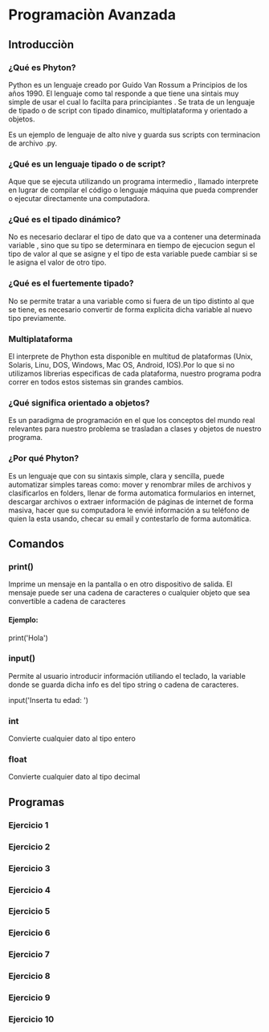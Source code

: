 # Programaciòn Avanzada 

## Introducciòn

### ¿Qué es Phyton?

Python es un lenguaje creado por Guido Van  Rossum a Principios de los años 1990. El lenguaje como tal responde a que tiene una sintais muy simple de usar el cual lo facilta para  principiantes . Se trata de un lenguaje de tipado o de script con tipado dinamico, multiplataforma y orientado a objetos.

Es un ejemplo de lenguaje de alto nive y guarda sus scripts con terminacion de archivo .py.

### ¿Qué es un lenguaje tipado o de script?

Aque que se ejecuta utilizando un programa intermedio , llamado interprete en lugrar de compilar el código o lenguaje  máquina que pueda comprender o ejecutar directamente una computadora.

### ¿Qué es el tipado dinámico?

No es necesario declarar el tipo de dato que va a contener una determinada variable , sino que su tipo se determinara en tiempo de ejecucion segun el tipo de valor al que se asigne y el tipo de esta variable puede cambiar si se le asigna el valor de otro tipo.

### ¿Qué es el fuertemente tipado?

No se permite tratar a una variable como si fuera de un tipo distinto al que se tiene, es necesario convertir de forma explicita dicha variable al nuevo tipo previamente.

### Multiplataforma

El interprete de Phython esta disponible en multitud de plataformas (Unix, Solaris, Linu, DOS, Windows, Mac OS, Android, IOS).Por lo que si no utilizamos librerias especificas de cada plataforma, nuestro programa podra correr en todos estos sistemas sin grandes cambios.

### ¿Qué significa orientado a objetos?

Es un paradigma de programación en el que los conceptos del mundo real relevantes para nuestro problema se trasladan a clases y objetos de nuestro programa.

### ¿Por qué Phyton?

Es un lenguaje que con su sintaxis simple, clara y sencilla, puede automatizar simples tareas como: mover y renombrar miles de archivos y clasificarlos en folders, llenar de forma automatica formularios en internet, descargar archivos o extraer información de páginas de internet de forma masiva, hacer que su computadora le envié información a su teléfono de quien la esta usando, checar su email y contestarlo de forma automática.

## Comandos

### print()

Imprime un mensaje en la pantalla o en otro dispositivo de salida. El mensaje puede ser una cadena de caracteres o cualquier objeto que sea convertible a cadena de caracteres

#### Ejemplo:

print('Hola')

### input()

Permite al usuario introducir información utiliando el teclado, la variable donde se guarda dicha info es del tipo string o cadena de caracteres.

input('Inserta tu edad: ')

### int

Convierte cualquier dato al tipo entero 

### float 

Convierte cualquier dato al tipo decimal 

## Programas

### Ejercicio 1
### Ejercicio 2
### Ejercicio 3
### Ejercicio 4
### Ejercicio 5
### Ejercicio 6
### Ejercicio 7
### Ejercicio 8
### Ejercicio 9
### Ejercicio 10



